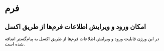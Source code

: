 # فرم‌

## امکان ورود و ویرایش اطلاعات فرم‌ها از طریق اکسل

در این ورژن قابلیت ورود و ویرایش اطلاعات فرم‌ها از طریق اکسل به پیام‌گستر اضافه شده است.


